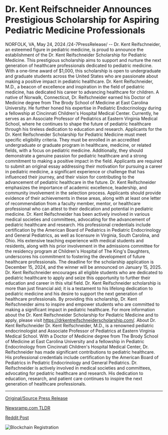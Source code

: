 # Dr. Kent Reifschneider Announces Prestigious Scholarship for Aspiring Pediatric Medicine Professionals

NORFOLK, VA, May 24, 2024 /24-7PressRelease/ -- Dr. Kent Reifschneider, an esteemed figure in pediatric medicine, is proud to announce the establishment of the Dr. Kent Reifschneider Scholarship for Pediatric Medicine. This prestigious scholarship aims to support and nurture the next generation of healthcare professionals dedicated to pediatric medicine. With a one-time award of $1,000, this scholarship is open to undergraduate and graduate students across the United States who are passionate about making a positive impact in pediatric healthcare.  Dr. Kent Reifschneider, M.D., a beacon of excellence and inspiration in the field of pediatric medicine, has dedicated his career to advancing healthcare for children. A native of Norwalk, Connecticut, Dr. Reifschneider earned his Doctor of Medicine degree from The Brody School of Medicine at East Carolina University. He further honed his expertise in Pediatric Endocrinology during a fellowship at Cincinnati Children's Hospital Medical Center. Currently, he serves as an Associate Professor of Pediatrics at Eastern Virginia Medical School, where he continues to shape the future of pediatric healthcare through his tireless dedication to education and research.  Applicants for the Dr. Kent Reifschneider Scholarship for Pediatric Medicine must meet specific eligibility criteria. They must be enrolled in an accredited undergraduate or graduate program in healthcare, medicine, or related fields, with a focus on pediatric medicine. Additionally, they should demonstrate a genuine passion for pediatric healthcare and a strong commitment to making a positive impact in the field. Applicants are required to submit an original essay addressing their motivation for pursuing a career in pediatric medicine, a significant experience or challenge that has influenced their journey, and their vision for contributing to the advancement of pediatric healthcare in the future.  Dr. Kent Reifschneider emphasizes the importance of academic excellence, leadership, and community involvement in the selection process. Applicants should provide evidence of their achievements in these areas, along with at least one letter of recommendation from a faculty member, mentor, or healthcare professional who can attest to their dedication and potential in pediatric medicine.  Dr. Kent Reifschneider has been actively involved in various medical societies and committees, advocating for the advancement of pediatric healthcare and research. His professional credentials include certification by the American Board of Pediatrics in Pediatric Endocrinology and General Pediatrics, as well as licensure in Virginia, South Carolina, and Ohio. His extensive teaching experience with medical students and residents, along with his prior involvement in the admissions committee for the residency program at Children's Hospital of The King's Daughters, underscores his commitment to fostering the development of future healthcare professionals.  The deadline for the scholarship application is December 15, 2024, and the winner will be announced on January 15, 2025. Dr. Kent Reifschneider encourages all eligible students who are dedicated to pediatric healthcare to apply and seize this opportunity to further their education and career in this vital field.  Dr. Kent Reifschneider scholarship is more than just financial aid; it is a testament to his lifelong dedication to pediatric medicine and his desire to support the next generation of healthcare professionals. By providing this scholarship, Dr. Kent Reifschneider aims to inspire and empower students who are committed to making a significant impact in pediatric healthcare.  For more information about the Dr. Kent Reifschneider Scholarship for Pediatric Medicine and to apply, please visit https://drkentreifschneiderscholarship.com/.  About Dr. Kent Reifschneider Dr. Kent Reifschneider, M.D., is a renowned pediatric endocrinologist and Associate Professor of Pediatrics at Eastern Virginia Medical School. With a Doctor of Medicine degree from The Brody School of Medicine at East Carolina University and a fellowship in Pediatric Endocrinology from Cincinnati Children's Hospital Medical Center, Dr. Reifschneider has made significant contributions to pediatric healthcare. His professional credentials include certification by the American Board of Pediatrics in Pediatric Endocrinology and General Pediatrics. Dr. Reifschneider is actively involved in medical societies and committees, advocating for pediatric healthcare and research. His dedication to education, research, and patient care continues to inspire the next generation of healthcare professionals. 

---

[Original/Source Press Release](https://www.24-7pressrelease.com/press-release/511161/dr-kent-reifschneider-announces-prestigious-scholarship-for-aspiring-pediatric-medicine-professionals)
                    

[Newsramp.com TLDR](None) 



[Reddit Post](https://www.reddit.com/r/HealthCareNewsInfo/comments/1czewdz/dr_kent_reifschneider_announces_scholarship_for/) 



![Blockchain Registration](https://cdn.newsramp.app/24-7PressRelease/qrcode/245/24/rainU16H.webp)